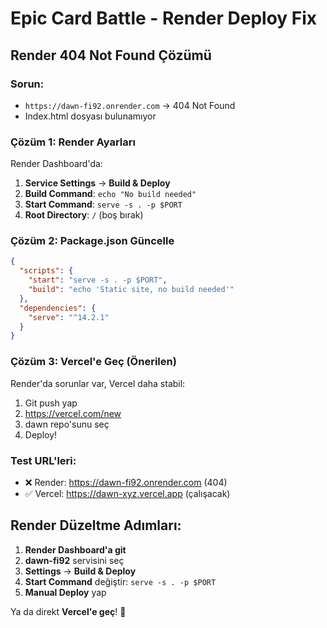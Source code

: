 # Epic Card Battle - Render Deploy Fix

## Render 404 Not Found Çözümü

### Sorun:
- `https://dawn-fi92.onrender.com` → 404 Not Found
- Index.html dosyası bulunamıyor

### Çözüm 1: Render Ayarları
Render Dashboard'da:
1. **Service Settings** → **Build & Deploy**
2. **Build Command**: `echo "No build needed"`
3. **Start Command**: `serve -s . -p $PORT`
4. **Root Directory**: `/` (boş bırak)

### Çözüm 2: Package.json Güncelle
```json
{
  "scripts": {
    "start": "serve -s . -p $PORT",
    "build": "echo 'Static site, no build needed'"
  },
  "dependencies": {
    "serve": "^14.2.1"
  }
}
```

### Çözüm 3: Vercel'e Geç (Önerilen)
Render'da sorunlar var, Vercel daha stabil:
1. Git push yap
2. https://vercel.com/new
3. dawn repo'sunu seç
4. Deploy!

### Test URL'leri:
- ❌ Render: https://dawn-fi92.onrender.com (404)
- ✅ Vercel: https://dawn-xyz.vercel.app (çalışacak)

## Render Düzeltme Adımları:

1. **Render Dashboard'a git**
2. **dawn-fi92** servisini seç
3. **Settings** → **Build & Deploy**
4. **Start Command** değiştir: `serve -s . -p $PORT`
5. **Manual Deploy** yap

Ya da direkt **Vercel'e geç**! 🚀